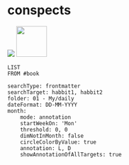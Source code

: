 # conspects

<a href="https://www.buymeacoffee.com/ltlaitoff"><img src="https://img.buymeacoffee.com/button-api/?text=Buy me a coffee&emoji=&slug=ltlaitoff&button_colour=FFDD00&font_colour=000000&font_family=Cookie&outline_colour=000000&coffee_colour=ffffff" /></a> <a href="https://steamcommunity.com/tradeoffer/new/?partner=1117923836&token=OGmuhFb0"><img src="https://png2.cleanpng.com/sh/e19282bb49f411a4eff4b0814fde464f/L0KzQYm3V8E0N5ZngJH0aYP2gLBuTgN1bZJyRdV4bYD4hLb5Tflkd594Rd1ybHzogn74lfVmdl5nhNNsaz35cb39hb1kd6N1Rd54YXSwhLnsTfFvcZ5mjNt4bj24coWCVPM6P2drUalsNj61RYi8Vsk5OWI6S6MAM0C2SYK7VccyNqFzf3==/kisspng-steam-computer-icons-killer-queen-black-valve-corp-load-the-animation-5b494c976f97c6.2575698115315303914571.png" width="69px" /></a>


```dataview
LIST
FROM #book 
```

```tracker
searchType: frontmatter
searchTarget: habbit1, habbit2
folder: 01 - My/daily
dateFormat: DD-MM-YYYY
month:
	mode: annotation
	startWeekOn: 'Mon'
	threshold: 0, 0
	dimNotInMonth: false
	circleColorByValue: true
	annotation: L, D
	showAnnotationOfAllTargets: true
```



